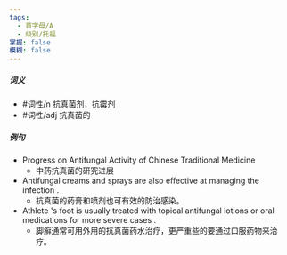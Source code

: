 ```yaml
---
tags:
  - 首字母/A
  - 级别/托福
掌握: false
模糊: false
---
```

##### 词义
- #词性/n  抗真菌剂，抗霉剂
- #词性/adj  抗真菌的
##### 例句
- Progress on Antifungal Activity of Chinese Traditional Medicine
	- 中药抗真菌的研究进展
- Antifungal creams and sprays are also effective at managing the infection .
	- 抗真菌的药膏和喷剂也可有效的防治感染。
- Athlete 's foot is usually treated with topical antifungal lotions or oral medications for more severe cases .
	- 脚癣通常可用外用的抗真菌药水治疗，更严重些的要通过口服药物来治疗。
